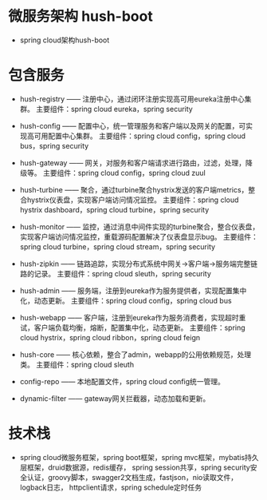 # 微服务架构 hush-boot
* spring cloud架构hush-boot



# 包含服务
* hush-registry —— 注册中心，通过闭环注册实现高可用eureka注册中心集群。
    主要组件：spring cloud eureka，spring security
    
* hush-config —— 配置中心，统一管理服务和客户端以及网关的配置，可实现高可用配置中心集群。
    主要组件：spring cloud config，spring cloud bus，spring security
    
* hush-gateway —— 网关，对服务和客户端请求进行路由，过滤，处理，降级等。
    主要组件：spring cloud config，spring cloud zuul
    
* hush-turbine —— 聚合，通过turbine聚合hystrix发送的客户端metrics，整合hystrix仪表盘，实现客户端访问情况监控。
    主要组件：spring cloud hystrix dashboard，spring cloud turbine，spring security
    
* hush-monitor —— 监控，通过消息中间件实现的turbine聚合，整合仪表盘，实现客户端访问情况监控，重载源码配置解决了仪表盘显示bug。
    主要组件：spring cloud turbine，spring cloud stream，spring security
    
* hush-zipkin —— 链路追踪，实现分布式系统中网关->客户端->服务端完整链路的记录。
    主要组件：spring cloud sleuth，spring security
    
* hush-admin —— 服务端，注册到eureka作为服务提供者，实现配置集中化，动态更新。
    主要组件：spring cloud config，spring cloud bus
    
* hush-webapp —— 客户端，注册到eureka作为服务消费者，实现超时重试，客户端负载均衡，熔断，配置集中化，动态更新。
    主要组件：spring cloud hystrix，spring cloud ribbon，spring cloud feign
    
* hush-core —— 核心依赖，整合了admin，webapp的公用依赖规范，处理类。
    主要组件：spring cloud sleuth
    
* config-repo —— 本地配置文件，spring cloud config统一管理。

* dynamic-filter —— gateway网关拦截器，动态加载和更新。



# 技术栈
* spring cloud微服务框架，spring boot框架，spring mvc框架，mybatis持久层框架，druid数据源，redis缓存，
  spring session共享，spring security安全认证，groovy脚本，swagger2文档生成，fastjson，nio读取文件，logback日志，
  httpclient请求，spring schedule定时任务